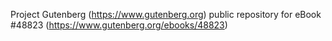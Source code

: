 Project Gutenberg (https://www.gutenberg.org) public repository for eBook #48823 (https://www.gutenberg.org/ebooks/48823)
